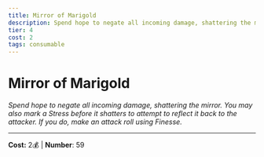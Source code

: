 ```yaml
---
title: Mirror of Marigold
description: Spend hope to negate all incoming damage, shattering the mirror. You may also mark a Stress before it shatters to attempt to reflect it back to the attacker. If you do, make an attack roll using Finesse.
tier: 4
cost: 2
tags: consumable
---
```

# Mirror of Marigold

_Spend hope to negate all incoming damage, shattering the mirror. You may also mark a Stress before it shatters to attempt to reflect it back to the attacker. If you do, make an attack roll using Finesse._

___
**Cost:** 2💰 | **Number**: 59
